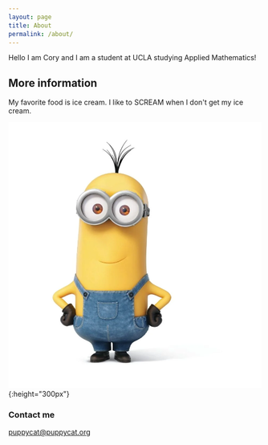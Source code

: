 ```yaml
---
layout: page
title: About
permalink: /about/
---
```

Hello I am Cory and I am a student at UCLA studying Applied Mathematics!

## More information

My favorite food is ice cream. I like to SCREAM when I don't get my ice cream.

![](/images/kevin.jpg){:height="300px"}

### Contact me

[puppycat@puppycat.org](mailto:puppycat@puppycat.org)
